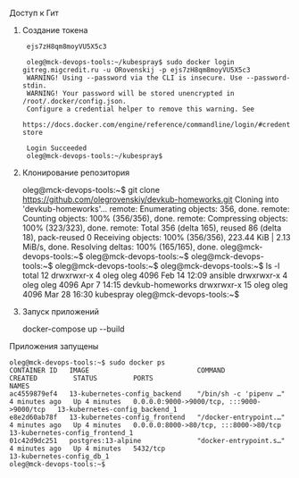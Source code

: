 
Доступ к Гит

1. Создание токена

        ejs7zH8qm8moyVU5X5c3

        oleg@mck-devops-tools:~/kubespray$ sudo docker login  gitreg.migcredit.ru -u ORovenskij -p ejs7zH8qm8moyVU5X5c3
        WARNING! Using --password via the CLI is insecure. Use --password-stdin.
        WARNING! Your password will be stored unencrypted in /root/.docker/config.json.
        Configure a credential helper to remove this warning. See
        https://docs.docker.com/engine/reference/commandline/login/#credentials-store

        Login Succeeded
        oleg@mck-devops-tools:~/kubespray$

2. Клонирование репозитория

    oleg@mck-devops-tools:~$ git clone https://github.com/olegrovenskiy/devkub-homeworks.git
    Cloning into 'devkub-homeworks'...
    remote: Enumerating objects: 356, done.
    remote: Counting objects: 100% (356/356), done.
    remote: Compressing objects: 100% (323/323), done.
    remote: Total 356 (delta 165), reused 86 (delta 18), pack-reused 0
    Receiving objects: 100% (356/356), 223.44 KiB | 2.13 MiB/s, done.
    Resolving deltas: 100% (165/165), done.
    oleg@mck-devops-tools:~$
    oleg@mck-devops-tools:~$
    oleg@mck-devops-tools:~$
    oleg@mck-devops-tools:~$
    oleg@mck-devops-tools:~$ ls -l
    total 12
    drwxrwxr-x  4 oleg oleg 4096 Feb 14 12:09 ansible
    drwxrwxr-x  4 oleg oleg 4096 Apr  7 14:15 devkub-homeworks
    drwxrwxr-x 15 oleg oleg 4096 Mar 28 16:30 kubespray
    oleg@mck-devops-tools:~$



3. Запуск приложений

    docker-compose up --build

Приложения запущены

    oleg@mck-devops-tools:~$ sudo docker ps
    CONTAINER ID   IMAGE                           COMMAND                  CREATED         STATUS         PORTS                                       NAMES
    ac4559879ef4   13-kubernetes-config_backend    "/bin/sh -c 'pipenv …"   4 minutes ago   Up 4 minutes   0.0.0.0:9000->9000/tcp, :::9000->9000/tcp   13-kubernetes-config_backend_1
    e8e2d60ab78f   13-kubernetes-config_frontend   "/docker-entrypoint.…"   4 minutes ago   Up 4 minutes   0.0.0.0:8000->80/tcp, :::8000->80/tcp       13-kubernetes-config_frontend_1
    01c42d9dc251   postgres:13-alpine              "docker-entrypoint.s…"   4 minutes ago   Up 4 minutes   5432/tcp                                    13-kubernetes-config_db_1
    oleg@mck-devops-tools:~$




